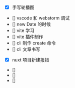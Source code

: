- [x] 手写轮播图
- [] vscode 和 webstorm 调试
- [] new Date 的时候
- [] vite 学习
- [] vite 插件制作
- [] cli 制作 create 命令
- [] cli 文章书写
- [x] nuxt 项目新建报错
- []
- []
- []
